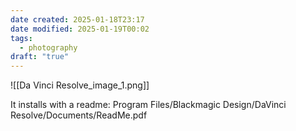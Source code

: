 ```yaml
---
date created: 2025-01-18T23:17
date modified: 2025-01-19T00:02
tags:
  - photography
draft: "true"
---
```


![[Da Vinci Resolve_image_1.png]]

It installs with a readme: Program Files/Blackmagic Design/DaVinci Resolve/Documents/ReadMe.pdf